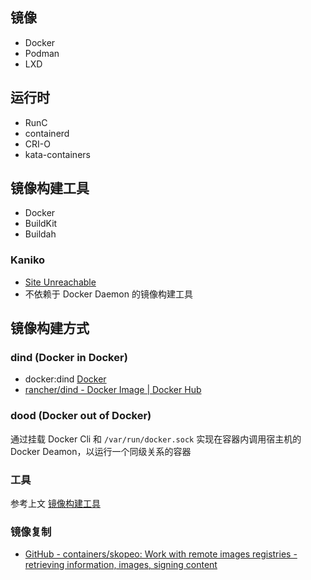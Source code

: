 ## 镜像

- Docker
- Podman
- LXD


## 运行时

- RunC
- containerd
- CRI-O
- kata-containers

## 镜像构建工具

- Docker
- BuildKit
- Buildah

### Kaniko
- [Site Unreachable](https://github.com/GoogleContainerTools/kaniko)
- 不依赖于 Docker Daemon 的镜像构建工具

## 镜像构建方式

### dind (Docker in Docker) 

- docker:dind [Docker](https://hub.docker.com/_/docker)
- [rancher/dind - Docker Image | Docker Hub](https://hub.docker.com/r/rancher/dind)

### dood (Docker out of Docker) 

通过挂载 Docker Cli 和 `/var/run/docker.sock` 实现在容器内调用宿主机的 Docker Deamon，以运行一个同级关系的容器

### 工具

参考上文 [镜像构建工具](#镜像构建工具)


### 镜像复制

- [GitHub - containers/skopeo: Work with remote images registries - retrieving information, images, signing content](https://github.com/containers/skopeo)